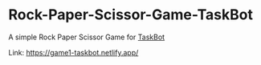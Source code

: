 # Rock-Paper-Scissor-Game-TaskBot
A simple Rock Paper Scissor Game for [TaskBot](https://taskbot-ai-as.netlify.app)

Link: https://game1-taskbot.netlify.app/

